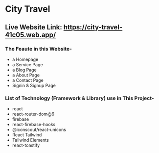 # City Travel

## Live Website Link: https://city-travel-41c05.web.app/


### The Feaute in this Website-

* a Homepage
* a Service Page
* a Blog Page
* a About Page
* a Contact Page
* Signin & Signup Page


### List of Technology (Framework & Library) use in This Project-

* react
* react-router-dom@6
* firebase
* react-firebase-hooks
* @iconscout/react-unicons
* React Tailwind
* Tailwind Elements
* react-toastify
